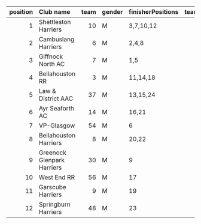 |   position | Club name                  |   team | gender   | finisherPositions   |   teamPoints |   penaltyPoints |   totalPoints |   totalFinishers | Website                                    |
|-----------:|:---------------------------|-------:|:---------|:--------------------|-------------:|----------------:|--------------:|-----------------:|:-------------------------------------------|
|          1 | Shettleston Harriers       |     10 | M        | 3,7,10,12           |           32 |               0 |            32 |                4 | http://shettlestonharriers.org.uk/         |
|          2 | Cambuslang Harriers        |      6 | M        | 2,4,8               |           14 |              34 |            48 |                3 | https://cambuslangharriers.org/            |
|          3 | Giffnock North AC          |      7 | M        | 1,5                 |            6 |              68 |            74 |                2 | https://www.giffnocknorth.co.uk/           |
|          4 | Bellahouston RR            |      3 | M        | 11,14,18            |           43 |              34 |            77 |                3 | https://www.bellahoustonroadrunners.co.uk/ |
|          5 | Law & District AAC         |     37 | M        | 13,15,24            |           52 |              34 |            86 |                3 | http://www.lawaac.co.uk/                   |
|          6 | Ayr Seaforth AC            |     14 | M        | 16,21               |           37 |              68 |           105 |                2 | https://www.ayrseaforth.co.uk/             |
|          7 | VP-Glasgow                 |     54 | M        | 6                   |            6 |             102 |           108 |                1 | nan                                        |
|          8 | Bellahouston Harriers      |      8 | M        | 20,22               |           42 |              68 |           110 |                2 | http://www.bellahoustonharriers.co.uk/     |
|          9 | Greenock Glenpark Harriers |     30 | M        | 9                   |            9 |             102 |           111 |                1 | https://greenockglenparkharriers.com/      |
|         10 | West End RR                |     56 | M        | 17                  |           17 |             102 |           119 |                1 | https://www.westendroadrunners.co.uk/      |
|         11 | Garscube Harriers          |      9 | M        | 19                  |           19 |             102 |           121 |                1 | https://www.garscubeharriers.org.uk/       |
|         12 | Springburn Harriers        |     48 | M        | 23                  |           23 |             102 |           125 |                1 | https://www.springburnharriers.co.uk/      |